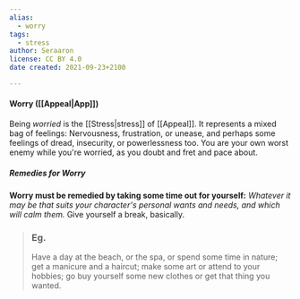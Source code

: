 ```yaml
---
alias:
  - worry
tags:
  - stress
author: Seraaron
license: CC BY 4.0
date created: 2021-09-23+2100

---
```


#### Worry ([[Appeal|App]])

Being _worried_ is the [[Stress|stress]] of [[Appeal]]. It represents a mixed bag of feelings: Nervousness, frustration, or unease, and perhaps some feelings of dread, insecurity, or powerlessness too. You are your own worst enemy while you're worried, as you doubt and fret and pace about.

##### Remedies for Worry

**Worry must be remedied by taking some time out for yourself:** _Whatever it may be that suits your character's personal wants and needs, and which will calm them._ Give yourself a break, basically.

> ### Eg.
> Have a day at the beach, or the spa, or spend some time in nature; get a manicure and a haircut; make some art or attend to your hobbies; go buy yourself some new clothes or get that thing you wanted.
